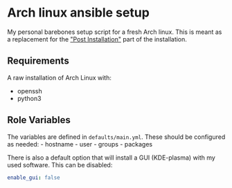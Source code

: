 # Arch linux ansible setup

My personal barebones setup script for a fresh Arch linux. This is meant as a replacement for the ["Post Installation"](https://wiki.archlinux.org/title/installation_guide#Post-installation) part of the installation.

## Requirements

A raw installation of Arch Linux with:

- openssh
- python3

## Role Variables

The variables are defined in `defaults/main.yml`. These should be configured as needed:
    - hostname
    - user
    - groups
    - packages

There is also a default option that will install a GUI (KDE-plasma) with my used software. 
This can be disabled:
```yml
enable_gui: false
```
